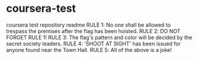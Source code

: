 # coursera-test
coursera test repository
readme
RULE 1: No one shall be allowed to trespass the premises after the flag has been hoisted.
RULE 2: DO NOT FORGET RULE 1!
RULE 3: The flag's pattern and color will be decided by the secret society leaders.
RULE 4: 'SHOOT AT SIGHT' has been issued for anyone found near the Town Hall.
RULE 5: All of the above is a joke!
